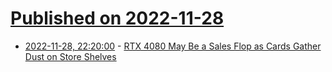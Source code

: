 # [Published on 2022-11-28](index.md)

* [2022-11-28, 22:20:00](https://soylentnews.org/article.pl?sid=22/11/27/1148233&from=rss) - [RTX 4080 May Be a Sales Flop as Cards Gather Dust on Store Shelves](https://soylentnews.org/article.pl?sid=22/11/27/1148233&from=rss)
